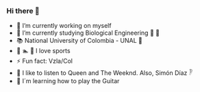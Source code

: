 ### Hi there 👋

<!--
**monitoxx/monitoxx** is a ✨ _special_ ✨ repository because its `README.md` (this file) appears on your GitHub profile.

Here are some ideas to get you started:
-->
- 🔭 I’m currently working on myself
- 🌱 I’m currently studying Biological Engineering 🔬 🧬
- 📚 National University of Colombia - UNAL 🚩
- 💪 🏊 🎾 I love sports
- ⚡ Fun fact: Vzla/Col
- 🎵 I like to listen to Queen and The Weeknd. Also, Simón Díaz 𓏢
- 🎸 I´m learning how to play the Guitar
<!--- 🤔 I’m looking for help with ...
- 💬 Ask me about ...
- 📫 How to reach me: ...
- 😄 Pronouns: ...
-->
